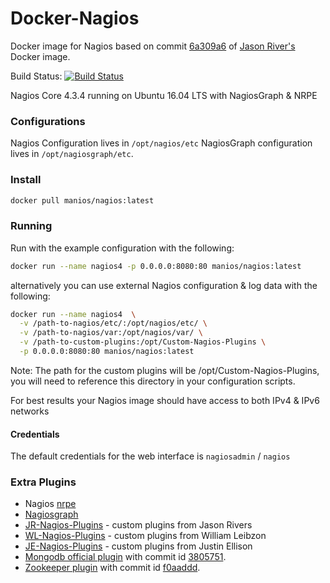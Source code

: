 # Docker-Nagios
Docker image for Nagios based on commit [6a309a6](https://github.com/JasonRivers/Docker-Nagios/tree/6a309a6e5d7d04bcf4201bd086f88b90f44105f0) of [Jason River's](https://github.com/JasonRivers/Docker-Nagios) Docker image. 

Build Status: [![Build Status](https://travis-ci.org/manios/nagios-docker.svg?branch=master)](https://travis-ci.org/manios/nagios-docker)

Nagios Core 4.3.4 running on Ubuntu 16.04 LTS with NagiosGraph & NRPE

### Configurations
Nagios Configuration lives in ```/opt/nagios/etc```
NagiosGraph configuration lives in ```/opt/nagiosgraph/etc```.

### Install

```sh
docker pull manios/nagios:latest
```

### Running

Run with the example configuration with the following:

```sh
docker run --name nagios4 -p 0.0.0.0:8080:80 manios/nagios:latest
```

alternatively you can use external Nagios configuration & log data with the following:

```sh
docker run --name nagios4  \
  -v /path-to-nagios/etc/:/opt/nagios/etc/ \
  -v /path-to-nagios/var:/opt/nagios/var/ \
  -v /path-to-custom-plugins:/opt/Custom-Nagios-Plugins \
  -p 0.0.0.0:8080:80 manios/nagios:latest
```

Note: The path for the custom plugins will be /opt/Custom-Nagios-Plugins, you will need to reference this directory in your configuration scripts.

For best results your Nagios image should have access to both IPv4 & IPv6 networks 

#### Credentials

The default credentials for the web interface is `nagiosadmin` / `nagios`

### Extra Plugins

* Nagios [nrpe](http://exchange.nagios.org/directory/Addons/Monitoring-Agents/NRPE--2D-Nagios-Remote-Plugin-Executor/details)
* [Nagiosgraph](http://exchange.nagios.org/directory/Addons/Graphing-and-Trending/nagiosgraph/details)
* [JR-Nagios-Plugins](https://github.com/JasonRivers/nagios-plugins) -  custom plugins from Jason Rivers
* [WL-Nagios-Plugins](https://github.com/willixix/WL-NagiosPlugins) -  custom plugins from William Leibzon
* [JE-Nagios-Plugins](https://github.com/justintime/nagios-plugins) -  custom plugins from Justin Ellison 
* [Mongodb official plugin](https://github.com/mzupan/nagios-plugin-mongodb/) with commit id [3805751](https://github.com/mzupan/nagios-plugin-mongodb/tree/38057511e1390317f9faa9a1e44ee5c2561207ef).
* [Zookeeper plugin](https://github.com/andreisavu/zookeeper-monitoring) with commit id [f0aaddd](https://github.com/andreisavu/zookeeper-monitoring/commit/f0aaddd640e3aa1cd0f2984b754b74938e383681).

